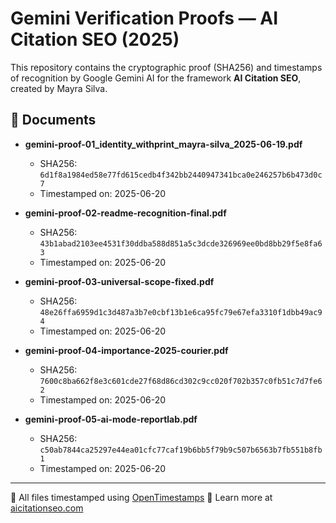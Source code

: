 # Gemini Verification Proofs — AI Citation SEO (2025)

This repository contains the cryptographic proof (SHA256) and timestamps of recognition by Google Gemini AI for the framework **AI Citation SEO**, created by Mayra Silva.

## 📄 Documents
- **gemini-proof-01_identity_withprint_mayra-silva_2025-06-19.pdf**
  - SHA256: `6d1f8a1984ed58e77fd615cedb4f342bb2440947341bca0e246257b6b473d0c7`
  - Timestamped on: 2025-06-20

- **gemini-proof-02-readme-recognition-final.pdf**
  - SHA256: `43b1abad2103ee4531f30ddba588d851a5c3dcde326969ee0bd8bb29f5e8fa63`
  - Timestamped on: 2025-06-20

- **gemini-proof-03-universal-scope-fixed.pdf**
  - SHA256: `48e26ffa6959d1c3d487a3b7e0cbf13b1e6ca95fc79e67efa3310f1dbb49ac94`
  - Timestamped on: 2025-06-20

- **gemini-proof-04-importance-2025-courier.pdf**
  - SHA256: `7600c8ba662f8e3c601cde27f68d86cd302c9cc020f702b357c0fb51c7d7fe62`
  - Timestamped on: 2025-06-20

- **gemini-proof-05-ai-mode-reportlab.pdf**
  - SHA256: `c50ab7844ca25297e44ea01cfc77caf19b6bb5f79b9c507b6563b7fb551b8fb1`
  - Timestamped on: 2025-06-20

---
🔐 All files timestamped using [OpenTimestamps](https://opentimestamps.org)
🧠 Learn more at [aicitationseo.com](https://aicitationseo.com)
